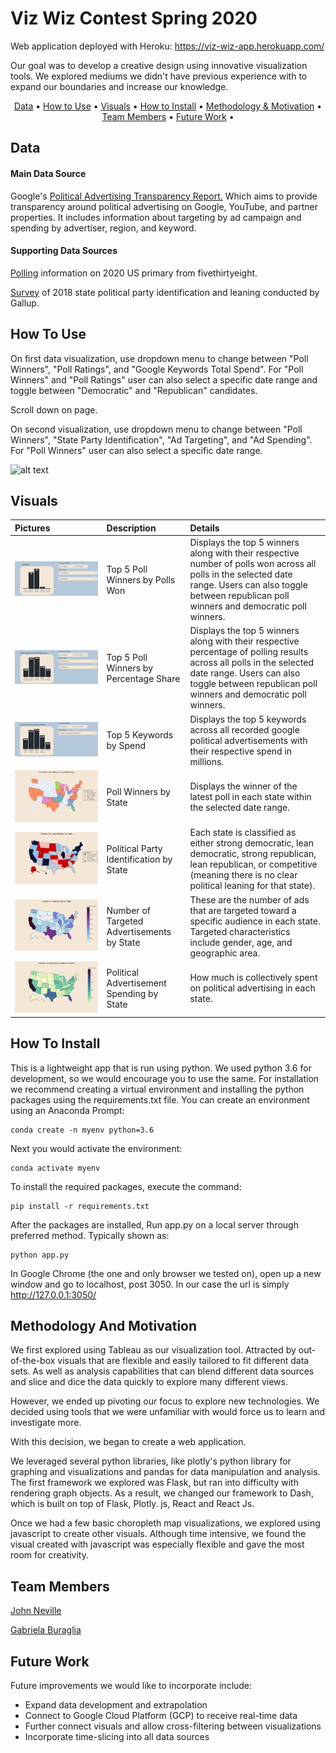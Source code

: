 

# Viz Wiz Contest Spring 2020


Web application deployed with Heroku: https://viz-wiz-app.herokuapp.com/


<p>
Our goal was to develop a creative design using innovative visualization tools. We explored mediums we didn't have previous experience with to expand our boundaries and increase our knowledge.
</p>
<p align="center">
  <a href="#data">Data</a> •
  <a href="#how-to-use">How to Use</a> •
  <a href="#visuals">Visuals</a> •
  <a href="#how-to-install">How to Install</a> •
  <a href="#methodology-and-motivation">Methodology & Motivation</a> •
  <a href="#team-members">Team Members</a> •
  <a href="#future-work">Future Work</a> •

</p>

## Data
#### Main Data Source
Google's [Political Advertising Transparency Report.](https://transparencyreport.google.com/political-ads/home) Which aims to provide transparency around political advertising on Google, YouTube, and partner properties. It includes information about targeting by ad campaign and spending by advertiser, region, and keyword.

#### Supporting Data Sources
[Polling](https://projects.fivethirtyeight.com/polls/president-primary-d/national/) information on 2020 US primary from fivethirtyeight.

[Survey](https://news.gallup.com/poll/247025/democratic-states-exceed-republican-states-four-2018.aspx) of 2018 state political party identification and leaning conducted by Gallup.

## How To Use

On first data visualization, use dropdown menu to change between "Poll Winners", "Poll Ratings", and "Google Keywords Total Spend". For "Poll Winners" and "Poll Ratings" user can also select a specific date range and toggle between "Democratic" and "Republican" candidates.

Scroll down on page.

On second visualization, use dropdown menu to change between "Poll Winners", "State Party Identification", "Ad Targeting", and "Ad Spending". For "Poll Winners" user can also select a specific date range.

![alt text](static/images/attempt2.gif)



## Visuals
| Pictures        | Description             | Details  |
| :------------- | :--------------------------| :-----------|
|![alt text](static/images/bar1.JPG "Poll Winners by Number of Polls")| Top 5 Poll Winners by Polls Won |  Displays the top 5 winners along with their respective number of polls won across all polls in the selected date range. Users can also toggle between republican poll winners and democratic poll winners.  |
|![alt text](static/images/bar2.JPG "Poll Winners by Percentage Share")| Top 5 Poll Winners by Percentage Share |  Displays the top 5 winners along with their respective percentage of polling results across all polls in the selected date range. Users can also toggle between republican poll winners and democratic poll winners. |
|![alt text](static/images/bar3.JPG "Keywords")| Top 5 Keywords by Spend |  Displays the top 5 keywords across all recorded google political advertisements with their respective spend in millions.  |
|![alt text](static/images/map1.JPG "Poll Winners by State")| Poll Winners by State |  Displays the winner of the latest poll in each state within the selected date range.  |
|![alt text](static/images/map2.JPG "State Party Identification")     | Political Party Identification by State                | Each state is classified as either strong democratic, lean democratic, strong republican, lean republican, or competitive (meaning there is no clear political leaning for that state). |
|![alt text](static/images/map3.JPG "Ad Targeting")    | Number of Targeted Advertisements by State | These are the number of ads that are targeted toward a specific audience in each state. Targeted characteristics include gender, age, and geographic area. |
|![alt text](static/images/map4.JPG "Ad Spending") | Political Advertisement Spending by State    | How much is collectively spent on political advertising in each state.        |

## How To Install

This is a lightweight app that is run using python.  We used python 3.6 for development, so we would encourage you to use the same.  For installation we recommend creating a virtual environment and installing the python packages using the requirements.txt file.
You can create an environment using an Anaconda Prompt:
```
conda create -n myenv python=3.6
```
Next you would activate the environment:
```
conda activate myenv
```
To install the required packages, execute the command:
```
pip install -r requirements.txt
```

After the packages are installed, Run app.py on a local server through preferred method.
Typically shown as:
```
python app.py
```

In Google Chrome (the one and only browser we tested on), open up a new window and go to localhost, post 3050.
In our case the url is simply  http://127.0.0.1:3050/

## Methodology And Motivation

We first explored using Tableau as our visualization tool. Attracted by out-of-the-box visuals that are flexible and easily tailored to fit different data sets. As well as analysis capabilities that can blend different data sources and slice and dice the data quickly to explore many different views.

However, we ended up pivoting our focus to explore new technologies. We decided using tools that we were unfamiliar with would force us to learn and investigate more.

With this decision, we began to create a web application.

We leveraged several python libraries, like plotly's python library for graphing and visualizations and pandas for data manipulation and analysis. The first framework we explored was Flask, but ran into difficulty with rendering graph objects. As a result, we changed our framework to Dash, which is built on top of Flask, Plotly. js, React and React Js.

Once we had a few basic choropleth map visualizations, we explored using javascript to create other visuals. Although time intensive, we found the visual created with javascript was especially flexible and gave the most room for creativity.

## Team Members
[John Neville](https://github.com/DSNeville)

[Gabriela Buraglia](https://github.com/gburaglia)

## Future Work
Future improvements we would like to incorporate include:
 * Expand data development and extrapolation
 * Connect to Google Cloud Platform (GCP) to receive real-time data
 * Further connect visuals and allow cross-filtering between visualizations
 * Incorporate time-slicing into all data sources
